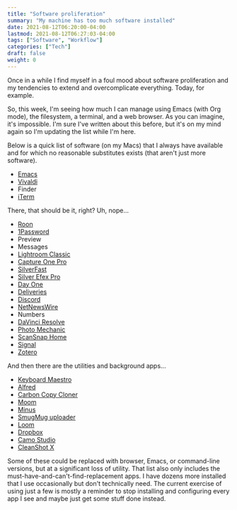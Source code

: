 ```yaml
---
title: "Software proliferation"
summary: "My machine has too much software installed"
date: 2021-08-12T06:20:00-04:00
lastmod: 2021-08-12T06:27:03-04:00
tags: ["Software", "Workflow"]
categories: ["Tech"]
draft: false
weight: 0
---
```


Once in a while I find myself in a foul mood about software proliferation and my tendencies to extend and overcomplicate everything. Today, for example.

So, this week, I'm seeing how much I can manage using Emacs (with Org mode), the filesystem, a terminal, and a web browser. As you can imagine, it's impossible. I'm sure I've written about this before, but it's on my mind again so I'm updating the list while I'm here.

Below is a quick list of software (on my Macs) that I always have available and for which no reasonable substitutes exists (that aren't just more software).

-   [Emacs](https://www.gnu.org/software/emacs/)
-   [Vivaldi](https://vivaldi.net/)
-   Finder
-   [iTerm](https://iterm2.com/)

There, that should be it, right? Uh, nope...

-   [Roon](https://roonlabs.com/)
-   [1Password](https://1password.com/)
-   Preview
-   Messages
-   [Lightroom Classic](https://www.adobe.com/products/photoshop-lightroom-classic.html)
-   [Capture One Pro](https://www.captureone.com/en)
-   [SilverFast](https://www.silverfast.com/silverfast9/)
-   [Silver Efex Pro](https://nikcollection.dxo.com/silver-efex-pro/)
-   [Day One](https://dayoneapp.com/)
-   [Deliveries](https://apps.apple.com/us/app/deliveries-a-package-tracker/id290986013)
-   [Discord](https://discord.com/)
-   [NetNewsWire](http://netnewswireapp.com/)
-   Numbers
-   [DaVinci Resolve](https://www.blackmagicdesign.com/products/davinciresolve)
-   [Photo Mechanic](https://home.camerabits.com/)
-   [ScanSnap Home](https://www.fujitsu.com/global/products/computing/peripheral/scanners/soho/sshome/)
-   [Signal](https://signal.org/en/)
-   [Zotero](https://www.zotero.org/)

And then there are the utilities and background apps...

-   [Keyboard Maestro](https://www.keyboardmaestro.com/)
-   [Alfred](https://www.alfredapp.com/)
-   [Carbon Copy Cloner](https://bombich.com/)
-   [Moom](https://manytricks.com/moom/)
-   [Minus](https://www.minus.app/)
-   [SmugMug uploader](https://help.smugmug.com/upload-photos-and-videos-ryoVlgDJErz)
-   [Loom](https://www.loom.com/)
-   [Dropbox](https://www.dropbox.com/)
-   [Camo Studio](https://apps.apple.com/us/app/camo-webcam-for-mac-and-pc/id1514199064)
-   [CleanShot X](https://setapp.com/apps/cleanshot)

Some of these could be replaced with browser, Emacs, or command-line versions, but at a significant loss of utility. That list also only includes the must-have-and-can't-find-replacement apps. I have dozens more installed that I use occasionally but don't technically need.
The current exercise of using just a few is mostly a reminder to stop installing and configuring every app I see and maybe just get some stuff done instead.

[//]: # "Exported with love from a post written in Org mode"
[//]: # "- https://github.com/kaushalmodi/ox-hugo"
